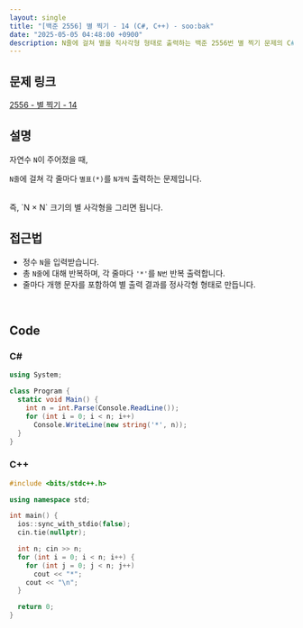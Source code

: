 ```yaml
---
layout: single
title: "[백준 2556] 별 찍기 - 14 (C#, C++) - soo:bak"
date: "2025-05-05 04:48:00 +0900"
description: N줄에 걸쳐 별을 직사각형 형태로 출력하는 백준 2556번 별 찍기 문제의 C# 및 C++ 풀이 및 해설
---
```


## 문제 링크
[2556 - 별 찍기 - 14](https://www.acmicpc.net/problem/2556)

## 설명

자연수 `N`이 주어졌을 때,

`N줄`에 걸쳐 각 줄마다 `별표(*)`를 `N개씩` 출력하는 문제입니다.

<br>
즉, `N × N` 크기의 별 사각형을 그리면 됩니다.

<br>

## 접근법

- 정수 `N`을 입력받습니다.
- 총 `N줄`에 대해 반복하며, 각 줄마다 `'*'`를 `N번` 반복 출력합니다.
- 줄마다 개행 문자를 포함하여 별 출력 결과를 정사각형 형태로 만듭니다.

<br>

## Code

### C#

```csharp
using System;

class Program {
  static void Main() {
    int n = int.Parse(Console.ReadLine());
    for (int i = 0; i < n; i++)
      Console.WriteLine(new string('*', n));
  }
}
```

### C++

```cpp
#include <bits/stdc++.h>

using namespace std;

int main() {
  ios::sync_with_stdio(false);
  cin.tie(nullptr);

  int n; cin >> n;
  for (int i = 0; i < n; i++) {
    for (int j = 0; j < n; j++)
      cout << "*";
    cout << "\n";
  }

  return 0;
}
```
